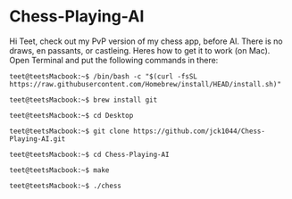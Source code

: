 # Chess-Playing-AI
Hi Teet, check out my PvP version of my chess app, before AI. There is no draws, en passants, or castleing. Heres how to get it to work (on Mac). Open Terminal and put the following commands in there:

```console
teet@teetsMacbook:~$ /bin/bash -c "$(curl -fsSL https://raw.githubusercontent.com/Homebrew/install/HEAD/install.sh)"
```

```console
teet@teetsMacbook:~$ brew install git
```

```console
teet@teetsMacbook:~$ cd Desktop
```


```console
teet@teetsMacbook:~$ git clone https://github.com/jck1044/Chess-Playing-AI.git
```


```console
teet@teetsMacbook:~$ cd Chess-Playing-AI
```

```console
teet@teetsMacbook:~$ make
```

```console
teet@teetsMacbook:~$ ./chess
```
